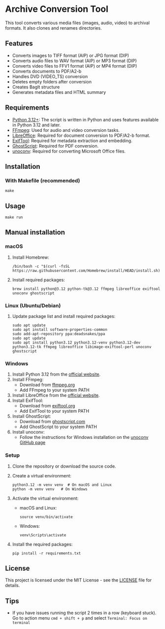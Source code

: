 # Archive Conversion Tool

This tool converts various media files (images, audio, video) to archival formats. It also clones and renames directories.

## Features

- Converts images to TIFF format (AIP) or JPG format (DIP)
- Converts audio files to WAV format (AIP) or MP3 format (DIP)
- Converts video files to FFV1 format (AIP) or MP4 format (DIP)
- Converts documents to PDF/A2-b
- Handles DVD (VIDEO_TS) conversion
- Deletes empty folders after conversion
- Creates BagIt structure
- Generates metadata files and HTML summary

## Requirements

- [Python 3.12+](https://www.python.org/): The script is written in Python and uses features available in Python 3.12 and later.
- [FFmpeg](https://www.ffmpeg.org/): Used for audio and video conversion tasks.
- [LibreOffice](https://www.libreoffice.org/): Required for document conversion to PDF/A2-b format.
- [ExifTool](https://exiftool.org/): Required for metadata extraction and embedding.
- [GhostScript](https://www.ghostscript.com/): Required for PDF conversion.
- [unoconv](https://github.com/dagwieers/unoconv): Required for converting Microsoft Office files.

## Installation

### With Makefile (recommended)

```
make
```

## Usage

```
make run
```

## Manual installation

### macOS

1. Install Homebrew:
   ```
   /bin/bash -c "$(curl -fsSL https://raw.githubusercontent.com/Homebrew/install/HEAD/install.sh)"
   ```

2. Install required packages:
   ```
   brew install python@3.12 python-tk@3.12 ffmpeg libreoffice exiftool unoconv ghostscript
   ```

### Linux (Ubuntu/Debian)

1. Update package list and install required packages:
   ```
   sudo apt update
   sudo apt install software-properties-common
   sudo add-apt-repository ppa:deadsnakes/ppa
   sudo apt update
   sudo apt install python3.12 python3.12-venv python3.12-dev python3.12-tk ffmpeg libreoffice libimage-exiftool-perl unoconv ghostscript
   ```

### Windows

1. Install Python 3.12 from the [official website](https://www.python.org/downloads/).
2. Install FFmpeg:
   - Download from [ffmpeg.org](https://ffmpeg.org/download.html)
   - Add FFmpeg to your system PATH
3. Install LibreOffice from the [official website](https://www.libreoffice.org/download/download/).
4. Install ExifTool:
   - Download from [exiftool.org](https://exiftool.org/install.html)
   - Add ExifTool to your system PATH
5. Install GhostScript:
   - Download from [ghostscript.com](https://www.ghostscript.com/releases/gsdnld.html)
   - Add GhostScript to your system PATH
6. Install unoconv:
   - Follow the instructions for Windows installation on the [unoconv GitHub page](https://github.com/unoconv/unoconv)

### Setup

1. Clone the repository or download the source code.

2. Create a virtual environment:
   ```
   python3.12 -m venv venv  # On macOS and Linux
   python -m venv venv   # On Windows
   ```

3. Activate the virtual environment:
   - macOS and Linux:
     ```
     source venv/bin/activate
     ```
   - Windows:
     ```
     venv\Scripts\activate
     ```

4. Install the required packages:
   ```
   pip install -r requirements.txt
   ```

## License

This project is licensed under the MIT License - see the [LICENSE](LICENSE) file for details.


## Tips

- If you have issues running the script 2 times in a row (keyboard stuck). Go to action menu `cmd + shift + p` and select `Terminal: Focus on terminal`
